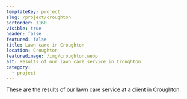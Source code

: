 ```yaml
---
templateKey: project
slug: /project/croughton
sortorder: 1160
visible: true
header: false
featured: false
title: Lawn care in Croughton
location: Croughton
featuredimage: /img/croughton.webp
alt: Results of our lawn care service in Croughton
category:
  - project
---
```


These are the results of our lawn care service at a client in Croughton.
